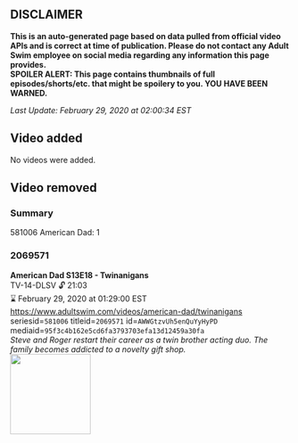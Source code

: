 ## DISCLAIMER
**This is an auto-generated page based on data pulled from official video APIs and is correct at time of publication. Please do not contact any Adult Swim employee on social media regarding any information this page provides.**  
**SPOILER ALERT: This page contains thumbnails of full episodes/shorts/etc. that might be spoilery to you. YOU HAVE BEEN WARNED.**  

_Last Update: February 29, 2020 at 02:00:34 EST_
## Video added
No videos were added.  
## Video removed
### Summary
581006 American Dad: 1  
### 2069571
**American Dad S13E18 - Twinanigans**  
TV-14-DLSV 🔓 21:03  
⌛ February 29, 2020 at 01:29:00 EST  
https://www.adultswim.com/videos/american-dad/twinanigans  
seriesid=`581006` titleid=`2069571` id=`AWWGtzvUh5enQuYyHyPD` mediaid=`95f3c4b162e5cd6fa3793703efa13d12459a30fa`  
_Steve and Roger restart their career as a twin brother acting duo. The family becomes addicted to a novelty gift shop._  
<a href="https://i.cdn.turner.com/adultswim/big/image-upload/thumbnails/thumb-2_image-15578672630545.jpg"><img src="https://i.cdn.turner.com/adultswim/big/image-upload/thumbnails/thumb-2_image-15578672630545.jpg" height="144px" /></a>
